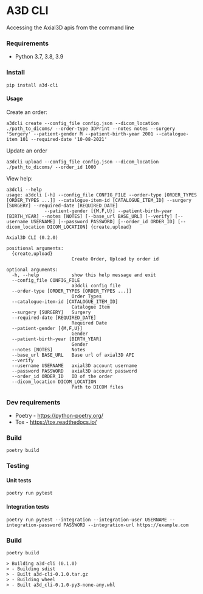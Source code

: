 # A3D CLI #

Accessing the Axial3D apis from the command line

### Requirements

* Python 3.7, 3.8, 3.9

### Install

    pip install a3d-cli

#### Usage

Create an order:

    a3dcli create --config_file config.json --dicom_location ./path_to_dicoms/ --order-type 3DPrint --notes notes --surgery 'Surgery' --patient-gender M --patient-birth-year 2001 --catalogue-item 101 --required-date '10-08-2021'

Update an order

    a3dcli upload --config_file config.json --dicom_location ./path_to_dicoms/ --order_id 1000

View help:

```
a3dcli --help
usage: a3dcli [-h] --config_file CONFIG_FILE --order-type [ORDER_TYPES [ORDER_TYPES ...]] --catalogue-item-id [CATALOGUE_ITEM_ID] --surgery [SURGERY] --required-date [REQUIRED_DATE]
              --patient-gender [{M,F,U}] --patient-birth-year [BIRTH_YEAR] --notes [NOTES] [--base_url BASE_URL] [--verify] [--username USERNAME] [--password PASSWORD] [--order_id ORDER_ID] [--dicom_location DICOM_LOCATION] {create,upload}

Axial3D CLI (0.2.0)

positional arguments:
  {create,upload}
                        Create Order, Upload by order id

optional arguments:
  -h, --help            show this help message and exit
  --config_file CONFIG_FILE
                        a3dcli config file
  --order-type [ORDER_TYPES [ORDER_TYPES ...]]
                        Order Types
  --catalogue-item-id [CATALOGUE_ITEM_ID]
                        Catalogue Item
  --surgery [SURGERY]   Surgery
  --required-date [REQUIRED_DATE]
                        Required Date
  --patient-gender [{M,F,U}]
                        Gender
  --patient-birth-year [BIRTH_YEAR]
                        Gender
  --notes [NOTES]       Notes
  --base_url BASE_URL   Base url of axial3D API
  --verify
  --username USERNAME   axial3D account username
  --password PASSWORD   axial3D account password
  --order_id ORDER_ID   ID of the order
  --dicom_location DICOM_LOCATION
                        Path to DICOM files
```

### Dev requirements

* Poetry - https://python-poetry.org/
* Tox - https://tox.readthedocs.io/

### Build

    poetry build

### Testing

#### Unit tests

    poetry run pytest

#### Integration tests

    poetry run pytest --integration --integration-user USERNAME --integration-password PASSWORD --integration-url https://example.com

### Build

    poetry build

    > Building a3d-cli (0.1.0)
    > - Building sdist
    > - Built a3d-cli-0.1.0.tar.gz
    > - Building wheel
    > - Built a3d_cli-0.1.0-py3-none-any.whl